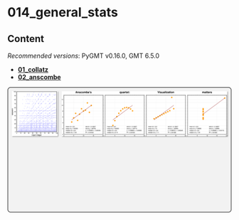 # 014_general_stats


## Content

_Recommended versions_: PyGMT v0.16.0, GMT 6.5.0

- **[01_collatz](https://github.com/yvonnefroehlich/GMT_PyGMT_plotting/tree/main/014_general_stats/01_collatz)**
- **[02_anscombe](https://github.com/yvonnefroehlich/GMT_PyGMT_plotting/tree/main/014_general_stats/02_anscombe)**

![](https://github.com/yvonnefroehlich/gmt-pygmt-plotting/raw/main/_images/github_maps_readme_014stats.png)

